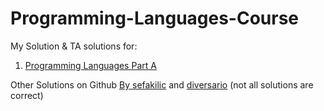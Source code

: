 # Programming-Languages-Course

My Solution & TA solutions for:
1. [Programming Languages Part A]


Other Solutions on Github [By sefakilic] and  [diversario] \(not all solutions are correct\)

[Programming Languages Part A]: <https://www.coursera.org/learn/programming-languages>
[By sefakilic]: <https://github.com/sefakilic/coursera-proglang>
[diversario]: <https://github.com/diversario/coursera-proglang-003>
